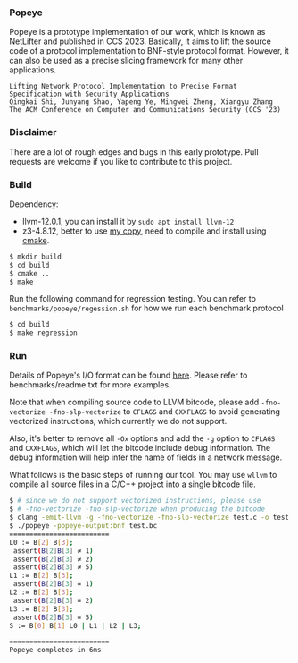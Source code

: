 ### Popeye

Popeye is a prototype implementation of our work, which is known as NetLifter and published in CCS 2023.
Basically, it aims to lift the source code of a protocol implementation to BNF-style protocol format.
However, it can also be used as a precise slicing framework for many other applications.

```
Lifting Network Protocol Implementation to Precise Format Specification with Security Applications
Qingkai Shi, Junyang Shao, Yapeng Ye, Mingwei Zheng, Xiangyu Zhang
The ACM Conference on Computer and Communications Security (CCS '23)
```

### Disclaimer 
There are a lot of rough edges and bugs in this early prototype. Pull requests are welcome if you like to contribute to this project.


### Build

Dependency:
* llvm-12.0.1, you can install it by `sudo apt install llvm-12`
* z3-4.8.12, better to use [my copy](https://github.com/qingkaishi/z3/tree/4.8.12-popeye), need to compile and install using [cmake](https://github.com/qingkaishi/z3/blob/4.8.12-popeye/README-CMake.md).

```bash
$ mkdir build
$ cd build
$ cmake ..
$ make
```

Run the following command for regression testing. You can refer to `benchmarks/popeye/regession.sh` for how we run each benchmark protocol

```bash
$ cd build
$ make regression
```

### Run

Details of Popeye's I/O format can be found [here](https://docs.google.com/document/d/1u80FbynWhiit1cgC0s5sGQcInXIbXNDOs3kEJbGR9VA/edit?usp=sharing).
Please refer to benchmarks/readme.txt for more examples.

Note that when compiling source code to LLVM bitcode,
please add `-fno-vectorize -fno-slp-vectorize` to `CFLAGS` and `CXXFLAGS`
to avoid generating vectorized instructions, which currently we do not support.

Also, it's better to remove all `-Ox` options and add the `-g` option
to `CFLAGS` and `CXXFLAGS`, which will let the bitcode include debug information.
The debug information will help infer the name of fields in a network message.

What follows is the basic steps of running our tool. You may use `wllvm` to compile 
all source files in a C/C++ project into a single bitcode file.

```bash
$ # since we do not support vectorized instructions, please use
$ # -fno-vectorize -fno-slp-vectorize when producing the bitcode
$ clang -emit-llvm -g -fno-vectorize -fno-slp-vectorize test.c -o test.bc
$ ./popeye -popeye-output:bnf test.bc 
=========================
L0 := B[2] B[3];
 assert(B[2]B[3] ≠ 1)
 assert(B[2]B[3] ≠ 2)
 assert(B[2]B[3] ≠ 5)
L1 := B[2] B[3];
 assert(B[2]B[3] = 1)
L2 := B[2] B[3];
 assert(B[2]B[3] = 2)
L3 := B[2] B[3];
 assert(B[2]B[3] = 5)
S := B[0] B[1] L0 | L1 | L2 | L3;

=========================
Popeye completes in 6ms
```

